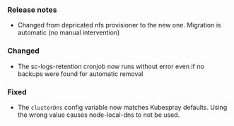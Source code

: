### Release notes

- Changed from depricated nfs provisioner to the new one. Migration is automatic (no manual intervention)

### Changed

- The sc-logs-retention cronjob now runs without error even if no backups were found for automatic removal

### Fixed
- The `clusterDns` config variable now matches Kubespray defaults.
  Using the wrong value causes node-local-dns to not be used.
